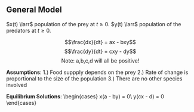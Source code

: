 ## General Model
$x(t) \larr$ population of the prey at $t \geq 0$.
$y(t) \larr$ population of the predators at $t \geq 0$.

$$\frac{dx}{dt} = ax - bxy$$
$$\frac{dy}{dt} = cxy - dy$$
$$\text{Note: a,b,c,d will all be positive!}$$

**Assumptions**:
1.) Food suppply depends on the prey
2.) Rate of change is proportional to the size of the population
3.) There are no other species involved

**Equilibrium Solutions**:
\begin{cases}
x(a - by) = 0\\
y(cx - d) = 0
\end{cases}